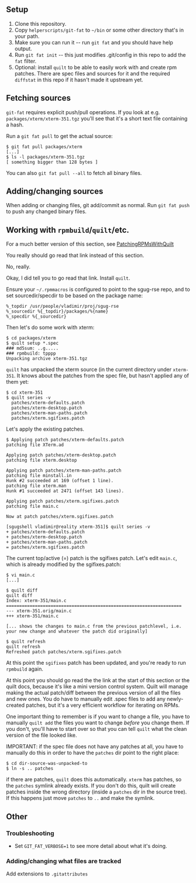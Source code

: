 
## Setup

1. Clone this repository.
2. Copy `helperscripts/git-fat` to `~/bin` or some other directory that's in your path.
3. Make sure you can run it -- run `git fat` and you should have help output.
4. Run `git fat init` -- this just modifies .git/config in this repo to add the `fat` filter.
5. Optional: install `quilt` to be able to easily work with and create rpm patches.  There are spec files and sources for it and the required `diffstat` in this repo if it hasn't made it upstream yet.

## Fetching sources

`git-fat` requires explicit push/pull operations.  If you look at e.g. `packages/xterm/xterm-351.tgz` you'll see that it's a short text file containing a hash.

Run a `git fat pull` to get the actual source:

```
$ git fat pull packages/xterm
[...]
$ ls -l packages/xterm-351.tgz
[ something bigger than 128 bytes ]
```

You can also `git fat pull --all` to fetch all binary files.

## Adding/changing sources

When adding or changing files, git add/commit as normal.  Run `git fat push` to push any changed binary files.

## Working with `rpmbuild`/`quilt`/etc.

For a much better version of this section, see [PatchingRPMsWithQuilt](https://utcc.utoronto.ca/~cks/space/blog/linux/PatchingRPMsWithQuilt)

You really should go read that link instead of this section.

No, really.

Okay, I did tell you to go read that link.  Install `quilt`.

Ensure your `~/.rpmmacros` is configured to point to the sgug-rse repo, and to set sourcedir/specdir to be based on the package name:

```
%_topdir /usr/people/vladimir/proj/sgug-rse
%_sourcedir %{_topdir}/packages/%{name}
%_specdir %{_sourcedir}
```

Then let's do some work with xterm:

```
$ cd packages/xterm
$ quilt setup *.spec
### md5sum: ..g.....
### rpmbuild: tpppp
Unpacking archive xterm-351.tgz
```

`quilt` has unpacked the xterm source (in the current directory under `xterm-351`.  It knows about the patches from the spec file, but hasn't applied any of them yet:

```
$ cd xterm-351
$ quilt series -v
  patches/xterm-defaults.patch
  patches/xterm-desktop.patch
  patches/xterm-man-paths.patch
  patches/xterm.sgifixes.patch
```

Let's apply the existing patches.

```
$ Applying patch patches/xterm-defaults.patch
patching file XTerm.ad

Applying patch patches/xterm-desktop.patch
patching file xterm.desktop

Applying patch patches/xterm-man-paths.patch
patching file minstall.in
Hunk #2 succeeded at 169 (offset 1 line).
patching file xterm.man
Hunk #1 succeeded at 2471 (offset 143 lines).

Applying patch patches/xterm.sgifixes.patch
patching file main.c

Now at patch patches/xterm.sgifixes.patch

[sgugshell vladimir@reality xterm-351]$ quilt series -v
+ patches/xterm-defaults.patch
+ patches/xterm-desktop.patch
+ patches/xterm-man-paths.patch
= patches/xterm.sgifixes.patch
```

The current top/active (=) patch is the sgifixes patch.  Let's edit `main.c`, which is already modified by the sgifixes.patch:

```
$ vi main.c
[...]

$ quilt diff
quilt diff
Index: xterm-351/main.c
===================================================================
--- xterm-351.orig/main.c
+++ xterm-351/main.c

[... shows the changes to main.c from the previous patchlevel, i.e. your new change and whatever the patch did originally]

$ quilt refresh
quilt refresh
Refreshed patch patches/xterm.sgifixes.patch
```

At this point the `sgifixes` patch has been updated, and you're ready to run `rpmbuild` again.

At this point you should go read the the link at the start of this section or the quilt docs, because it's like a mini version control system.  Quilt will manage making the actual patch/diff between the previous version of all the files and new ones.  You do have to manually edit .spec files to add any newly-created patches, but it's a very efficient workflow for iterating on RPMs.

One important thing to remember is if you want to change a file, you have to manually `quilt add` the files you want to change _before_ you change them.  If you don't, you'll have to start over so that you can tell `quilt` what the clean version of the file looked like. 


IMPORTANT: if the spec file does not have any patches at all, you have to manually do this in order to have the `patches` dir point to the right place:

```
$ cd dir-source-was-unpacked-to
$ ln -s .. patches
```

if there are patches, `quilt` does this automatically.  `xterm` has patches, so the `patches` symlink already exists.  If you don't do this, quilt will create patches inside the wrong directory (inside a `patches` dir in the source tree).  If this happens just move `patches` to `..` and make the symlink.


## Other

### Troubleshooting

- Set `GIT_FAT_VERBOSE=1` to see more detail about what it's doing.

### Adding/changing what files are tracked

Add extensions to `.gitattributes`

